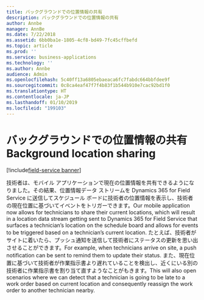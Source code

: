 ```yaml
---
title: バックグラウンドでの位置情報の共有
description: バックグラウンドでの位置情報の共有
author: Annbe
manager: AnnBe
ms.date: 7/22/2018
ms.assetid: 6bb0ba1e-1805-4cf8-bd49-7fc45cffbefd
ms.topic: article
ms.prod: ''
ms.service: business-applications
ms.technology: ''
ms.author: Annbe
audience: Admin
ms.openlocfilehash: 5c40ff13a6805ebaeaca6fc7fabdc664bbfdee9f
ms.sourcegitcommit: 0c8ca4eaf47f7f4b83f1b544b910e7cac92bd1f0
ms.translationtype: HT
ms.contentlocale: ja-JP
ms.lasthandoff: 01/10/2019
ms.locfileid: "199103"
---
```

#  <a name="background-location-sharing"></a><span data-ttu-id="f8e56-103">バックグラウンドでの位置情報の共有</span><span class="sxs-lookup"><span data-stu-id="f8e56-103">Background location sharing</span></span>

[!include[field-service banner](../../../includes/field-service.md)]



<span data-ttu-id="f8e56-104">技術者は、モバイル アプリケーションで現在の位置情報を共有できるようになりました。その結果、位置情報データ ストリームを Dynamics 365 for Field Service に送信してスケジュール ボードに技術者の位置情報を表示し、技術者の現在位置に基づいてイベントをトリガーできます。</span><span class="sxs-lookup"><span data-stu-id="f8e56-104">Our mobile application now allows for technicians to share their current locations, which will result in a location data stream getting sent to Dynamics 365 for Field Service that surfaces a technician’s location on the schedule board and allows for events to be triggered based on a technician’s current location.</span></span> <span data-ttu-id="f8e56-105">たとえば、技術者がサイトに着いたら、プッシュ通知を送信して技術者にステータスの更新を思い出させることができます。</span><span class="sxs-lookup"><span data-stu-id="f8e56-105">For example, when technicians arrive on site, a push notification can be sent to remind them to update their status.</span></span> <span data-ttu-id="f8e56-106">また、現在位置に基づいて技術者が作業指示書より遅れていることを検出し、近くにいる別の技術者に作業指示書を割り当て直すようなことがもきます。</span><span class="sxs-lookup"><span data-stu-id="f8e56-106">This will also open scenarios where we can detect that a technician is going to be late to a work order based on current location and consequently reassign the work order to another technician nearby.</span></span>
